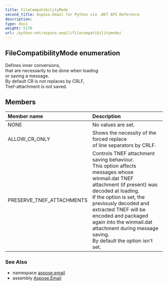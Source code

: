 ```yaml
---
title: FileCompatibilityMode
second_title: Aspose.Email for Python via .NET API Reference
description: 
type: docs
weight: 5170
url: /python-net/aspose.email/filecompatibilitymode/
---
```


## FileCompatibilityMode enumeration

Defines inner conversions, <br/>            that are necessarily to be done when loading <br/>            or saving a message. <br/>            By default CR is not replaces by CRLF, <br/>            Tnef-attachment is not saved.

## Members
| Member name | Description |
| :- | :- |
|NONE|No values are set.|
|ALLOW_CR_ONLY|Shows the necessity of the forced replace <br/>            of line separators by CRLF.|
|PRESERVE_TNEF_ATTACHMENTS|Controls TNEF attachment saving behaviour.<br/>            This option affects messages whose winmail.dat TNEF attachment (if present) was decoded at loading.<br/>            If the option is set, the previously decoded and extracted TNEF will be encoded and packaged again into the winmail.dat attachment during message saving.<br/>            By default the option isn't set.|

### See Also

* namespace [aspose.email](/email/python-net/aspose.email/)
* assembly [Aspose.Email](/email/python-net/)

